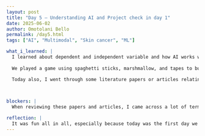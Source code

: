 ```yaml
---
layout: post
title: "Day 5 – Understanding AI and Project check in day 1"
date: 2025-06-02
author: Omotolani Bello
permalink: /day5.html
tags: ["AI", "Multimodal", "Skin cancer", "ML"]

what_i_learned: |
  I learned about dependent and independent variable and how AI works with these variables, it was quite interactive. Dr. Gabrielle Waters also spoke about RAG, definitely need to read more on that. She spoke about how to manipulate data and formulating research questions. 
  
  We played a game using spaghetti sticks, marshmallow, and tapes to build the strongest and tallest tower: I learned about the importance of strategizing and time management because, when we saw we were short on time, we started rushing to finish and made a lot of mistakes. 

  Today also, I went through some literature papers or articles relating to what me and my project members will be working on this summer and it gave me an overview of what to expect, what to practice on, and what method other people employed to bring their project to reality.

  

blockers: |
  When reviewing these papers and articles, I came across a lot of terms and definitions I barely know anything about but I will ensure to read them again and have a good understanding of what they all mean.

reflection: |
  It was fun all in all, especially because today was the first day we all met in person. We reintroduced ourselves, took some pictures, and played a game, which helped break the ice and made things feel more real. Being around everyone in the same space brought a new kind of energy to the group. I really want to make an effort to do this project well and take full advantage of the opportunity. I'm also excited to keep learning more about machine learning and growing my skills in Python programming.
---
```


